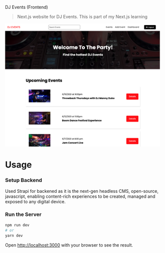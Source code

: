 DJ Events (Frontend)

> Next.js website for DJ Events. This is part of my Next.js learning

![DJ Events](/public/images/screen.png 'DJ Events')

# Usage

### Setup Backend

Used Strapi for backened as it is the next-gen headless CMS, open-source, javascript, enabling content-rich experiences to be created, managed and exposed to any digital device.

### Run the Server

```bash
npm run dev
# or
yarn dev
```

Open [http://localhost:3000](http://localhost:3000) with your browser to see the result.
